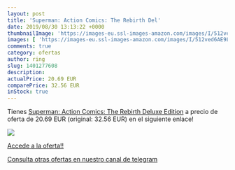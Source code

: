 ```yaml
---
layout: post
title: 'Superman: Action Comics: The Rebirth Del'
date: 2019/08/30 13:13:22 +0000
thumbnailImage: 'https://images-eu.ssl-images-amazon.com/images/I/512ved6AE9L._SL200_.jpg'
images: [ 'https://images-eu.ssl-images-amazon.com/images/I/512ved6AE9L._SL200_.jpg' ]
comments: true
category: ofertas
author: ring
slug: 1401277608
description:
actualPrice: 20.69 EUR
comparePrice: 32.56 EUR
inStock: true
---
```


Tienes [Superman: Action Comics: The Rebirth Deluxe Edition](https://www.amazon.com/dp/1401277608/?tag=redken08-20) a precio de oferta de 20.69 EUR (original: 32.56 EUR) en el siguiente enlace!

[![](https://images-eu.ssl-images-amazon.com/images/I/512ved6AE9L._SL200_.jpg)](https://www.amazon.com/dp/1401277608/?tag=redken08-20)

[Accede a la oferta!!](https://www.amazon.com/dp/1401277608/?tag=redken08-20)

[Consulta otras ofertas en nuestro canal de telegram](https://t.me/s/ofertas25)
